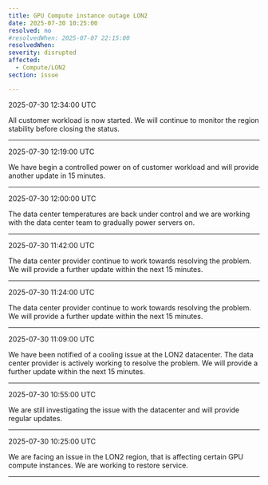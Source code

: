 ```yaml
---
title: GPU Compute instance outage LON2
date: 2025-07-30 10:25:00
resolved: no
#resolvedWhen: 2025-07-07 22:15:00
resolvedWhen: 
severity: disrupted 
affected:
  - Compute/LON2
section: issue

---
```

2025-07-30 12:34:00 UTC

All customer workload is now started. We will continue to monitor the region stability before closing the status. 

---
2025-07-30 12:19:00 UTC

We have begin a controlled power on of customer workload and will provide another update in 15 minutes. 

---
2025-07-30 12:00:00 UTC

The data center temperatures are back under control and we are working with the data center team to gradually power servers on. 

---
2025-07-30 11:42:00 UTC

The data center provider continue to work towards resolving the problem. We will provide a further update within the next 15 minutes.

---
2025-07-30 11:24:00 UTC

The data center provider continue to work towards resolving the problem. We will provide a further update within the next 15 minutes.

---
2025-07-30 11:09:00 UTC

We have been notified of a cooling issue at the LON2 datacenter. The data center provider is actively working to resolve the problem. We will provide a further update within the next 15 minutes.

---
2025-07-30 10:55:00 UTC

We are still investigating the issue with the datacenter and will provide regular updates.

---
2025-07-30 10:25:00 UTC

We are facing an issue in the LON2 region, that is affecting certain GPU compute instances. We are working to restore service.

---
